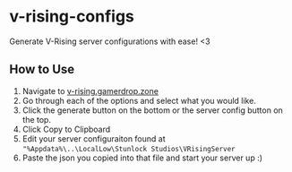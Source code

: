 # v-rising-configs

Generate V-Rising server configurations with ease! <3

## How to Use

1. Navigate to [v-rising.gamerdrop.zone](https://v-rising.gamerdrop.zone/)
2. Go through each of the options and select what you would like. 
3. Click the generate button on the bottom or the server config button on the top. 
4. Click Copy to Clipboard
5. Edit your server configuraiton found at `"%Appdata%\..\LocalLow\Stunlock Studios\VRisingServer`
6. Paste the json you copied into that file and start your server up :) 
